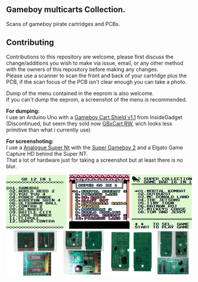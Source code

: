 ## Gameboy multicarts Collection.

Scans of gameboy pirate cartridges and PCBs.


## Contributing

Contributions to this repository are welcome, please first discuss the change/additions you wish to make via issue, email, or any other method with the owners of this repository before making any changes.\
Please use a scanner to scan the front and back of your cartridge plus the PCB, if the scan focus of the PCB isn't clear enough you can take a photo.

Dump of the menu contained in the eeprom is also welcome.\
If you can't dump the eeprom, a screenshot of the menu is recommended.


**For dumping:**\
I use an Arduino Uno with a [Gameboy Cart Shield v1.1](https://shop.insidegadgets.com/product/gameboy-cart-shield/) from InsideGadget (Discontinued, but seem they sold now [GBxCart RW](https://www.gbxcart.com/), wich looks less primitive than what i currently use)


**For screenshoting:**\
I use a [Analogue Super Nt](https://www.analogue.co/super-nt) with the [Super Gameboy 2](https://en.wikipedia.org/wiki/Super_Game_Boy#Super_Game_Boy_2) and a Elgato Game Capture HD behind the Super NT.\
That a lot of hardware just for taking a screenshot but at least there is no blur.

![alt text](preview.png "Preview")

